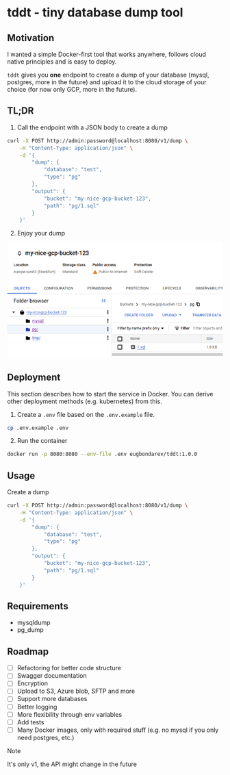 # tddt - tiny database dump tool

## Motivation

I wanted a simple Docker-first tool that works anywhere, follows cloud native principles and is easy to deploy.

`tddt` gives you **one** endpoint to create a dump of your database (mysql, postgres, more in the future) and upload it to the cloud storage of your choice (for now only GCP, more in the future).

## TL;DR

1. Call the endpoint with a JSON body to create a dump

```bash
curl -X POST http://admin:password@localhost:8080/v1/dump \
    -H "Content-Type: application/json" \
    -d '{
        "dump": {
            "database": "test",
            "type": "pg"
        },
        "output": {
            "bucket": "my-nice-gcp-bucket-123",
            "path": "pg/1.sql"
        }
    }'
```

2. Enjoy your dump

![image](./docs/images/1.png)

## Deployment

This section describes how to start the service in Docker. You can derive other deployment methods (e.g. kubernetes) from this.

1. Create a `.env` file based on the `.env.example` file.

```bash
cp .env.example .env
```

2. Run the container

```bash
docker run -p 8080:8080 --env-file .env eugbondarev/tddt:1.0.0
```

## Usage

Create a dump

```bash
curl -X POST http://admin:password@localhost:8080/v1/dump \
    -H "Content-Type: application/json" \
    -d '{
        "dump": {
            "database": "test",
            "type": "pg"
        },
        "output": {
            "bucket": "my-nice-gcp-bucket-123",
            "path": "pg/1.sql"
        }
    }'
```

## Requirements

- mysqldump
- pg_dump

## Roadmap

- [ ] Refactoring for better code structure
- [ ] Swagger documentation
- [ ] Encryption
- [ ] Upload to S3, Azure blob, SFTP and more
- [ ] Support more databases
- [ ] Better logging
- [ ] More flexibility through env variables
- [ ] Add tests
- [ ] Many Docker images, only with required stuff (e.g. no mysql if you only need postgres, etc.)

> [!NOTE]  
> It's only v1, the API might change in the future
